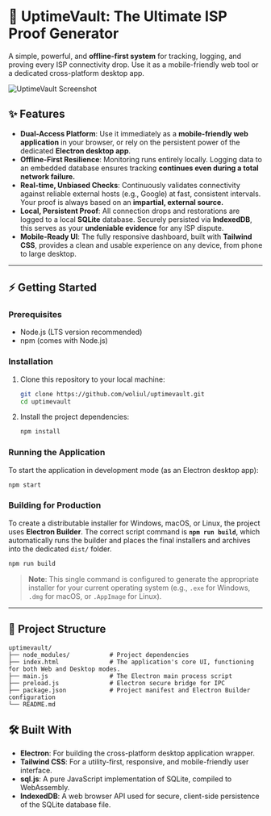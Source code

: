 # 🚀 UptimeVault: The Ultimate ISP Proof Generator

A simple, powerful, and **offline-first system** for tracking, logging, and proving every ISP connectivity drop. Use it as a mobile-friendly web tool or a dedicated cross-platform desktop app.



<img alt="UptimeVault Screenshot" src="https://raw.githubusercontent.com/woliul/uptimevault/master/assets/UptimeVault-by-Woliul-Hasan.png" />


## ✨ Features

* **Dual-Access Platform**: Use it immediately as a **mobile-friendly web application** in your browser, or rely on the persistent power of the dedicated **Electron desktop app**.
* **Offline-First Resilience**: Monitoring runs entirely locally. Logging data to an embedded database ensures tracking **continues even during a total network failure.**
* **Real-time, Unbiased Checks**: Continuously validates connectivity against reliable external hosts (e.g., Google) at fast, consistent intervals. Your proof is always based on an **impartial, external source.**
* **Local, Persistent Proof**: All connection drops and restorations are logged to a local **SQLite** database. Securely persisted via **IndexedDB**, this serves as your **undeniable evidence** for any ISP dispute.
* **Mobile-Ready UI**: The fully responsive dashboard, built with **Tailwind CSS**, provides a clean and usable experience on any device, from phone to large desktop.

***

## ⚡ Getting Started

### Prerequisites

* Node.js (LTS version recommended)
* npm (comes with Node.js)

### Installation

1.  Clone this repository to your local machine:

    ```bash
    git clone https://github.com/woliul/uptimevault.git
    cd uptimevault
    ```

2.  Install the project dependencies:

    ```bash
    npm install
    ```

### Running the Application

To start the application in development mode (as an Electron desktop app):

```bash
npm start
````

### Building for Production

To create a distributable installer for Windows, macOS, or Linux, the project uses **Electron Builder**. The correct script command is **`npm run build`**, which automatically runs the builder and places the final installers and archives into the dedicated `dist/` folder.

```bash
npm run build
```

> **Note**: This single command is configured to generate the appropriate installer for your current operating system (e.g., `.exe` for Windows, `.dmg` for macOS, or `.AppImage` for Linux).

-----

## 📂 Project Structure

```
uptimevault/
├── node_modules/           # Project dependencies
├── index.html              # The application's core UI, functioning for both Web and Desktop modes.
├── main.js                 # The Electron main process script
├── preload.js              # Electron secure bridge for IPC
├── package.json            # Project manifest and Electron Builder configuration
└── README.md
```

## 🛠️ Built With

* **Electron**: For building the cross-platform desktop application wrapper.
* **Tailwind CSS**: For a utility-first, responsive, and mobile-friendly user interface.
* **sql.js**: A pure JavaScript implementation of SQLite, compiled to WebAssembly.
* **IndexedDB**: A web browser API used for secure, client-side persistence of the SQLite database file.
